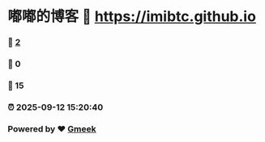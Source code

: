 # 嘟嘟的博客 :link: https://imibtc.github.io 
### :page_facing_up: [2](https://imibtc.github.io/tag.html) 
### :speech_balloon: 0 
### :hibiscus: 15 
### :alarm_clock: 2025-09-12 15:20:40 
### Powered by :heart: [Gmeek](https://github.com/Meekdai/Gmeek)
